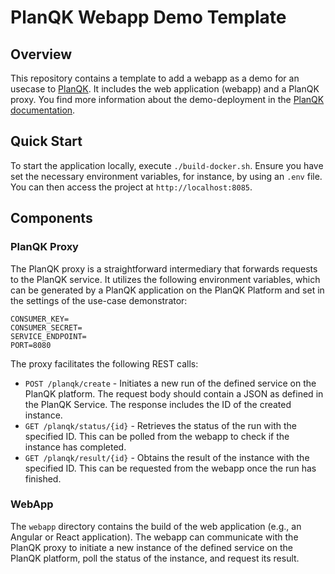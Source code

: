 # PlanQK Webapp Demo Template

## Overview
This repository contains a template to add a webapp as a demo for an usecase to [PlanQK](https://planqk.de). It includes the web application (webapp) and a PlanQK proxy.
You find more information about the demo-deployment in the [PlanQK documentation](https://docs.platform.planqk.de/demos/introduction.html).

## Quick Start
To start the application locally, execute `./build-docker.sh`. Ensure you have 
set the necessary environment variables, for instance, by using an `.env` file.
You can then access the project at `http://localhost:8085`.

## Components

### PlanQK Proxy
The PlanQK proxy is a straightforward intermediary that forwards requests to 
the PlanQK service. It utilizes the following environment variables, which can
be generated by a PlanQK application on the PlanQK Platform and set in the 
settings of the use-case demonstrator:
```
CONSUMER_KEY=
CONSUMER_SECRET=
SERVICE_ENDPOINT=
PORT=8080
```

The proxy facilitates the following REST calls:
* `POST /planqk/create` - Initiates a new run of the defined service on the 
PlanQK platform. The request body should contain a JSON as defined in the 
PlanQK Service. The response includes the ID of the created instance.
* `GET /planqk/status/{id}` - Retrieves the status of the run with the 
specified ID. This can be polled from the webapp to check if the instance 
has completed.
* `GET /planqk/result/{id}` - Obtains the result of the instance with the 
specified ID. This can be requested from the webapp once the run has finished.

### WebApp
The `webapp` directory contains the build of the web application (e.g., an 
Angular or React application). The webapp can communicate with the PlanQK 
proxy to initiate a new instance of the defined service on the PlanQK 
platform, poll the status of the instance, and request its result.
